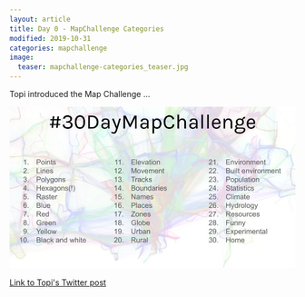 ```yaml
---
layout: article
title: Day 0 - MapChallenge Categories
modified: 2019-10-31
categories: mapchallenge
image:
  teaser: mapchallenge-categories_teaser.jpg
---
```


Topi introduced the Map Challenge ...

![image of categories](../../images/mapchallenge-categories.jpg)

[Link to Topi's Twitter post](https://twitter.com/tjukanov/status/1187713840550744066)
